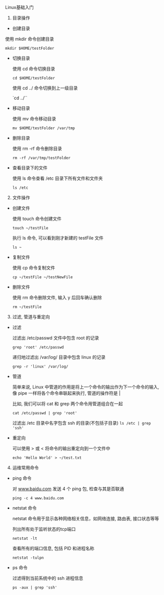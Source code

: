 Linux基础入门

1. 目录操作
  - 创建目录

  使用 mkdir 命令创建目录

  `mkdir $HOME/testFolder`

- 切换目录

  使用 cd 命令切换目录

  `cd $HOME/testFolder`

  使用 cd ../ 命令切换到上一级目录

  `cd ../``

- 移动目录

  使用 mv 命令移动目录

  `mv $HOME/testFolder /var/tmp`

- 删除目录

  使用 rm -rf 命令删除目录

  `rm -rf /var/tmp/testFolder`

- 查看目录下的文件

  使用 ls 命令查看 /etc 目录下所有文件和文件夹

  `ls /etc`

2. 文件操作

  - 创建文件

    使用 touch 命令创建文件

    `touch ~/testFile`

    执行 ls 命令, 可以看到刚才新建的 testFile 文件

    `ls ~`

  - 复制文件

    使用 cp 命令复制文件

    `cp ~/testFile ~/testNewFile`

  - 删除文件

    使用 rm 命令删除文件, 输入 y 后回车确认删除

    `rm ~/testFile`

3. 过滤, 管道与重定向

  - 过滤

    过滤出 /etc/passwd 文件中包含 root 的记录

    `grep 'root' /etc/passwd`

    递归地过滤出 /var/log/ 目录中包含 linux 的记录

    `grep -r 'linux' /var/log/`

  - 管道

    简单来说, Linux 中管道的作用是将上一个命令的输出作为下一个命令的输入, 像 pipe 一样将各个命令串联起来执行, 管道的操作符是 |

    比如, 我们可以将 cat 和 grep 两个命令用管道组合在一起

    `cat /etc/passwd | grep 'root'`


    过滤出 /etc 目录中名字包含 ssh 的目录(不包括子目录)
    `ls /etc | grep 'ssh'`

  - 重定向

    可以使用 > 或 < 将命令的输出重定向到一个文件中

    `echo 'Hello World' > ~/test.txt`

4. 运维常用命令

  - ping 命令

    对 www.baidu.com 发送 4 个 ping 包, 检查与其是否联通

    `ping -c 4 www.baidu.com`

  - netstat 命令

    netstat 命令用于显示各种网络相关信息，如网络连接, 路由表, 接口状态等等

    列出所有处于监听状态的tcp端口

    `netstat -lt`

    查看所有的端口信息, 包括 PID 和进程名称

    `netstat -tulpn`

  - ps 命令

    过滤得到当前系统中的 ssh 进程信息

    `ps -aux | grep 'ssh'`
